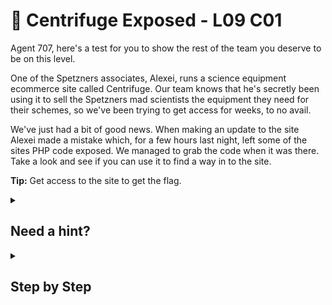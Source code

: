 # 🔬 Centrifuge Exposed - L09 C01

Agent 707, here's a test for you to show the rest of the team you deserve to be on this level.

One of the Spetzners associates, Alexei, runs a science equipment ecommerce site called Centrifuge. Our team knows that he's secretly been using it to sell the Spetzners mad scientists the equipment they need for their schemes, so we've been trying to get access for weeks, to no avail.

We've just had a bit of good news. When making an update to the site Alexei made a mistake which, for a few hours last night, left some of the sites PHP code exposed. We managed to grab the code when it was there. Take a look and see if you can use it to find a way in to the site.

**Tip:** Get access to the site to get the flag.

<details><summary>

## Need a hint?</summary>

```txt
💡 Hint: This code we recovered is looking for a cookie with a certain name and value.
   Find out what it is and create it, then refresh the page.
```

</details>

<details><summary>

## Step by Step</summary>

- Right click the page and click inspect to use inspect element to navigate to the applications tab where the cookie information is saved
- Create a new cookie by double tapping a name space and name that cookie `userLoggedIn` and edit the value to be `true`
- Reload the page to get the flag

`flag: MO5aRh2dtu1BfnqwBZrZ`

</details>
